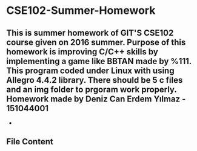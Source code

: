 # CSE102-Summer-Homework
This is summer homework of GIT'S CSE102 course given on 2016 summer. Purpose of this homework is improving C/C++ skills by implementing a game like BBTAN made by %111. This program coded under Linux with using Allegro 4.4.2 library. There should be 5 c files and an img folder to prgoram work properly. Homework made by Deniz Can Erdem Yılmaz - 151044001
-
-
File Content
-
